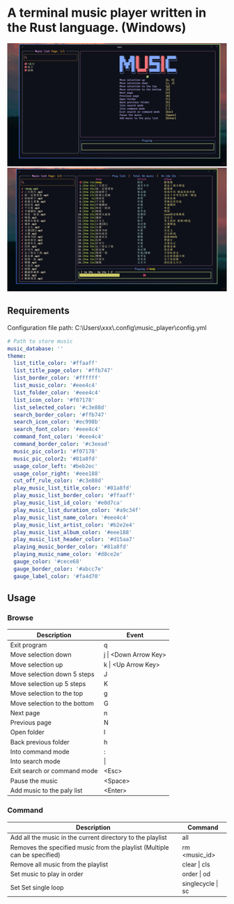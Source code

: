 # A terminal music player written in the Rust language. (Windows)

![running](./screenshots/running.png)
![playing](./screenshots/playing.png)

## Requirements

Configuration file path: C:\Users\xxx\\.config\music_player\config.yml

```yml
# Path to store music
music_database: ''
theme:
  list_title_color: '#ffaaff'
  list_title_page_color: '#ffb747'
  list_border_color: '#ffffff'
  list_music_color: '#eee4c4'
  list_folder_color: '#eee4c4'
  list_icon_color: '#f07178'
  list_selected_color: '#c3e88d'
  search_border_color: '#ffb747'
  search_icon_color: '#ec998b'
  search_font_color: '#eee4c4'
  command_font_color: '#eee4c4'
  command_border_color: '#c3eead'
  music_pic_color1: '#f07178'
  music_pic_color2: '#81a8fd'
  usage_color_left: '#beb2ec'
  usage_color_right: '#eee188'
  cut_off_rule_color: '#c3e88d'
  play_music_list_title_color: '#81a8fd'
  play_music_list_border_color: '#ffaaff'
  play_music_list_id_color: '#e0d7ca'
  play_music_list_duration_color: '#a9c34f'
  play_music_list_name_color: '#eee4c4'
  play_music_list_artist_color: '#b2e2e4'
  play_music_list_album_color: '#eee188'
  play_music_list_header_color: '#d15aa7'
  playing_music_border_color: '#81a8fd'
  playing_music_name_color: '#d8ce2e'
  gauge_color: '#cece68'
  gauge_border_color: '#abcc7e'
  gauge_label_color: '#fa4d70'
```

## Usage

### Browse

| Description                  | Event                  |
| ---------------------------- | ---------------------- |
| Exit program                 | q                      |
| Move selection down          | j \| \<Down Arrow Key> |
| Move selection up            | k \| \<Up Arrow Key>   |
| Move selection down 5 steps  | J                      |
| Move selection up 5 steps    | K                      |
| Move selection to the top    | g                      |
| Move selection to the bottom | G                      |
| Next page                    | n                      |
| Previous page                | N                      |
| Open folder                  | l                      |
| Back previous folder         | h                      |
| Into command mode            | :                      |
| Into search mode             | \|                     |
| Exit search or command mode  | \<Esc>                 |
| Pause the music              | \<Space>               |
| Add music to the paly list   | \<Enter>               |

### Command

| Description                                                               | Command           |
| ------------------------------------------------------------------------- | ----------------- |
| Add all the music in the current directory to the playlist                | all               |
| Removes the specified music from the playlist (Multiple can be specified) | rm \<music_id>    |
| Remove all music from the playlist                                        | clear \| cls      |
| Set music to play in order                                                | order \| od       |
| Set Set single loop                                                       | singlecycle \| sc |
